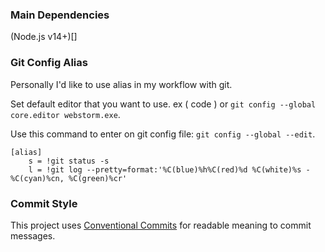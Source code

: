 ### Main Dependencies

(Node.js v14+)[]



### Git Config Alias

Personally I'd like to use alias in my workflow with git.

Set default editor that you want to use. ex ( code ) or `git config --global core.editor webstorm.exe`.

Use this command to enter on git config file: `git config --global --edit`.


```git
[alias]
    s = !git status -s
    l = !git log --pretty=format:'%C(blue)%h%C(red)%d %C(white)%s - %C(cyan)%cn, %C(green)%cr'
```


### Commit Style

This project uses [Conventional Commits](https://www.conventionalcommits.org/en/v1.0.0/) for readable meaning to commit messages.
